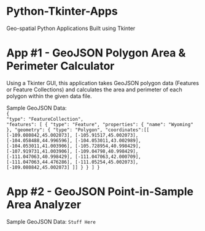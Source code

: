 # Python-Tkinter-Apps
Geo-spatial Python Applications Built using Tkinter

# App #1 - GeoJSON Polygon Area & Perimeter Calculator

Using a Tkinter GUI, this application takes GeoJSON polygon data (Features or Feature Collections) and calculates the area and perimeter of each polygon within the given data file.

Sample GeoJSON Data:<br>
`{`<br>
  `"type": "FeatureCollection",`<br>
  `"features": [
    {
      "type": "Feature",
      "properties": {
	"name": "Wyoming"
	},
      "geometry": {
        "type": "Polygon",
	"coordinates":[[
	[-109.080842,45.002073],
	[-105.91517,45.002073],
	[-104.058488,44.996596],
	[-104.053011,43.002989],
	[-104.053011,41.003906],
	[-105.728954,40.998429],
	[-107.919731,41.003906],
	[-109.04798,40.998429],
	[-111.047063,40.998429],
	[-111.047063,42.000709],
	[-111.047063,44.476286],
	[-111.05254,45.002073],
	[-109.080842,45.002073]
	]]
      }
    }
  ]
}`



# App #2 - GeoJSON Point-in-Sample Area Analyzer

Sample GeoJSON Data:
`Stuff Here`
